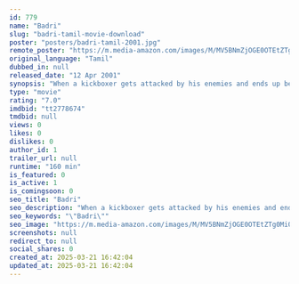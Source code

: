 ```yaml
---
id: 779
name: "Badri"
slug: "badri-tamil-movie-download"
poster: "posters/badri-tamil-2001.jpg"
remote_poster: "https://m.media-amazon.com/images/M/MV5BNmZjOGE0OTEtZTg0Mi00MzhhLTg5ZTgtMmI0MTk0MjE4MThlXkEyXkFqcGc@._V1_SX300.jpg"
original_language: "Tamil"
dubbed_in: null
released_date: "12 Apr 2001"
synopsis: "When a kickboxer gets attacked by his enemies and ends up bedridden, his brother sets out to fulfil his dream of winning the kickboxing championship."
type: "movie"
rating: "7.0"
imdbid: "tt2778674"
tmdbid: null
views: 0
likes: 0
dislikes: 0
author_id: 1
trailer_url: null
runtime: "160 min"
is_featured: 0
is_active: 1
is_comingsoon: 0
seo_title: "Badri"
seo_description: "When a kickboxer gets attacked by his enemies and ends up bedridden, his brother sets out to fulfil his dream of winning the kickboxing championship."
seo_keywords: "\"Badri\""
seo_image: "https://m.media-amazon.com/images/M/MV5BNmZjOGE0OTEtZTg0Mi00MzhhLTg5ZTgtMmI0MTk0MjE4MThlXkEyXkFqcGc@._V1_SX300.jpg"
screenshots: null
redirect_to: null
social_shares: 0
created_at: 2025-03-21 16:42:04
updated_at: 2025-03-21 16:42:04
---
```


